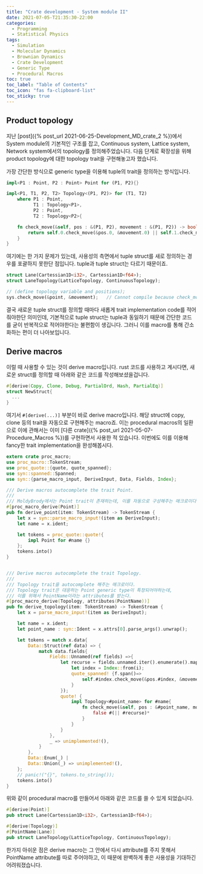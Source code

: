 ```yaml
---
title: "Crate development - System module II"
date: 2021-07-05-T21:35:30-22:00
categories:
  - Programming
  - Statistical Physics
tags:
  - Simulation
  - Molecular Dynamics
  - Brownian Dynamics
  - Crate Development
  - Generic Type
  - Procedural Macros
toc: true
toc_label: "Table of Contents"
toc_icon: "fas fa-clipboard-list"
toc_sticky: true
---
```



## Product topology
지난 [post]({% post_url 2021-06-25-Development_MD_crate_2 %})에서 System module의 기본적인 구조를 잡고, Continuous system, Lattice system, Network system에서의 topology를 정의해주었습니다. 다음 단계로 확장성을 위해 product topology에 대한 topology trait을 구현해놓고자 했습니다.

가장 간단한 방식으로 generic type을 이용해 tuple의 trait을 정의하는 방식입니다. 
```rust
impl<P1 : Point, P2 : Point> Point for (P1, P2){}

impl<P1, T1, P2, T2> Topology<(P1, P2)> for (T1, T2)
    where P1 : Point,
          T1 : Topology<P1>,
          P2 : Point,
          T2 : Topology<P2>{

    fn check_move(&self, pos : &(P1, P2), movement : &(P1, P2)) -> bool{
        return self.0.check_move(&pos.0, &movement.0) || self.1.check_move(&pos.1, &movement.1);
    }
}
```

여기에는 한 가지 문제가 있는데, 사용성의 측면에서 tuple struct를 새로 정의하는 경우를 포괄하지 못한단 점입니다. 
tuple과 tuple struct는 다르기 때문이죠. 
```rust
struct Lane(Cartessian1D<i32>, Cartessian1D<f64>);
struct LaneTopology(LatticeTopology, ContinuousTopology);

// (define topology variable and positions);
sys.check_move(&point, &movement);   // Cannot compile because check_move is not developed
```

결국 새로운 tuple struct를 정의할 때마다 새롭게 trait implementation code를 적어줘야한단 의미인데, 기본적으로 tuple struct는 tuple과 동일하기 때문에 간단한 코드를 굳이 반복적으로 적어야한다는 불편함이 생깁니다. 그러니 이를 macro를 통해 간소화하는 편이 더 나아보입니다. 

## Derive macros

이럴 때 사용할 수 있는 것이 derive macro입니다. 
rust 코드를 사용하고 계시다면, 새로운 struct를 정의할 때 아래와 같은 코드를 작성해보셨을겁니다.
```rust
#[derive(Copy, Clone, Debug, PartialOrd, Hash, PartialEq)]
struct NewStruct{
  ...
}
```
여기서 `#[derive(...)]` 부분이 바로 derive macro입니다.
해당 struct에 copy, clone 등의 trait을 자동으로 구현해주는 macro죠. 
이는 procedural macros의 일환으로 이에 관해서는 이미 [다른 crate]({% post_url 2021-05-07-Procedure_Macros %})를 구현하면서 사용한 적 있습니다.
이번에도 이를 이용해 fancy한 trait implementation을 완성해봅시다. 

```rust
extern crate proc_macro;
use proc_macro::TokenStream;
use proc_quote::{quote, quote_spanned};
use syn::spanned::Spanned;
use syn::{parse_macro_input, DeriveInput, Data, Fields, Index};

/// Derive macros autocomplete the trait Point.
///
/// MoldyBrody에서는 Point trait이 존재하는데, 이를 자동으로 구성해주는 매크로이다.
#[proc_macro_derive(Point)]
pub fn derive_point(item: TokenStream) -> TokenStream {
    let x = syn::parse_macro_input!(item as DeriveInput);
    let name = x.ident;

    let tokens = proc_quote::quote!{
        impl Point for #name {}
    };
    tokens.into()
}


/// Derive macros autocomplete the trait Topology.
///
/// Topology trait을 autocomplete 해주는 매크로이다.
/// Topology trait은 대응하는 Point generic type이 특정되어야하는데,
/// 이를 위해서 PointName이라는 attributes를 받는다.
#[proc_macro_derive(Topology, attributes(PointName))]
pub fn derive_topology(item: TokenStream) -> TokenStream {
    let x = parse_macro_input!(item as DeriveInput);

    let name = x.ident;
    let point_name : syn::Ident = x.attrs[0].parse_args().unwrap();

    let tokens = match x.data{
        Data::Struct(ref data) => {
            match data.fields{
                Fields::Unnamed(ref fields) =>{
                    let recurse = fields.unnamed.iter().enumerate().map(|(i, f)| {
                        let index = Index::from(i);
                        quote_spanned! {f.span()=>
                            self.#index.check_move(&pos.#index, &movement.#index)
                        }
                    });
                    quote! {
                        impl Topology<#point_name> for #name{
                            fn check_move(&self, pos : &#point_name, movement : &#point_name) -> bool{
                                false #(|| #recurse)*
                            }
                        }
                    }
                },
                _ => unimplemented!(),
            }
        },
        Data::Enum(_) |
        Data::Union(_) => unimplemented!(),
    };
    // panic!("{}", tokens.to_string());
    tokens.into()
}
```

위와 같이 procedural macro를 만들어서 아래와 같은 코드를 쓸 수 있게 되었습니다.
```rust
#[derive(Point)]
pub struct Lane(Cartessian1D<i32>, Cartessian1D<f64>);

#[derive(Topology)]
#[PointName(Lane)]
pub struct LaneTopology(LatticeTopology, ContinuousTopology);
```
한가지 아쉬운 점은 derive macro는 그 안에서 다시 attribute를 주지 못해서 PointName attribute를 따로 주어야하고, 이 때문에 완벽하게 좋은 사용성을 기대하긴 어려워졌습니다. 




